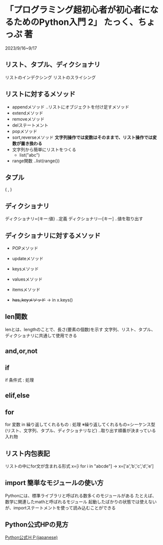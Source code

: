 # 「プログラミング超初心者が初心者になるためのPython入門 2」 たっく、ちょっぷ 著

2023/9/16~9/17

## リスト、タプル、ディクショナリ

リストのインデクシング
リストのスライシング

## リストに対するメソッド

- appendメソッド ..リストにオブジェクトを付け足すメソッド
- extendメソッド
- removeメソッド
- delステートメント
- popメソッド
- sort,reverseメソッド
**文字列操作では変数はそのままで、リスト操作では変数が置き換わる**
- 文字列から簡単にリストをつくる
  - list("abc")
- range関数 ..list(range())

## タプル

( , )

## ディクショナリ

ディクショナリ={キー:値} ..定義
ディクショナリ―[キー] ..値を取り出す

## ディクショナリに対するメソッド

- POPメソッド
- updateメソッド
- keysメソッド
- valuesメソッド
- itemsメソッド

- ~~has_keyメソッド~~ -> in x.keys()

## len関数

lenとは、lengthのことで、長さ(要素の個数)を示す
文字列、リスト、タプル、ディクショナリに共通して使用できる

## and,or,not

## if

if 条件式 : 処理

## elif,else

## for

for 変数 in 繰り返してくれるもの : 処理
※繰り返してくれるもの=シーケンス型(リスト、文字列、タプル、ディクショナリなど) ..取り出す順番が決まっている入れ物

## リスト内包表記

リストの中にfor文が含まれる形式
x=[i for i in "abcde"] -> x=['a','b','c','d','e']

## import 簡単なモジュールの使い方

Pythonには、標準ライブラリと呼ばれる数多くのモジュールがある
たとえば、数学に関連したmathと呼ばれるモジュール
起動したばかりの状態では使えないが、importステートメントを使って読み込むことができる

## Python公式HPの見方

[Python公式ＨＰ(japanese)](http://www.python.jp/)